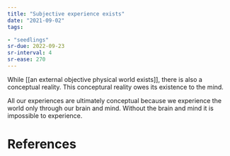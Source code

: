 ```yaml
---
title: "Subjective experience exists"
date: "2021-09-02"
tags:

- "seedlings"
sr-due: 2022-09-23
sr-interval: 4
sr-ease: 270
---
```


While [[an external objective physical world exists]], there is also a conceptual reality. This conceptural reality owes its existence to the mind.

All our experiences are ultimately conceptual because we experience the world only through our brain and mind. Without the brain and mind it is impossible to experience.

# References

